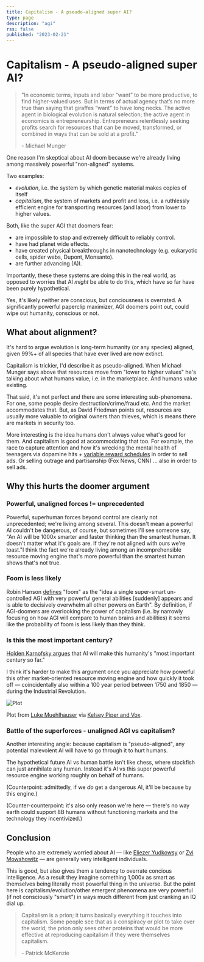 ```yaml
---
title: Capitalism - A pseudo-aligned super AI?
type: page
description: "agi"
rss: false
published: "2023-02-21"
---
```


# Capitalism - A pseudo-aligned super AI?
> "In economic terms, inputs and labor “want” to be more productive, to find
> higher-valued uses. But in terms of actual agency that’s no more true than
> saying that giraffes “want” to have long necks. The active agent in
> biological evolution is natural selection; the active agent in economics is
> entrepreneurship. Entrepreneurs relentlessly seeking profits search for
> resources that can be moved, transformed, or combined in ways that can be
> sold at a profit."
>
> \- Michael Munger

One reason I'm skeptical about AI doom because we're already living among
massively powerful "non-aligned" systems. 

Two examples:
- *evolution*, i.e. the system by which genetic material makes copies of itself
- *capitalism*, the system of markets and profit and loss, i.e. a ruthlessly
  efficient engine for transporting resources (and labor) from lower to higher
  values.

Both, like the super AGI that doomers fear:
- are impossible to stop and extremely difficult to reliably control.
- have had planet wide effects.
- have created physical breakthroughs in nanotechnology (e.g. eukaryotic cells,
  spider webs, Dupont, Monsanto).
- are further advancing (A)I.

Importantly, these these systems are doing this in the real world, as opposed
to worries that AI *might* be able to do this, which have so far have been
purely hypothetical.

Yes, it's likely neither are conscious, but conciousness is overrated. A
significantly powerful paperclip maximizer, AGI doomers point out, could wipe
out humanity, conscious or not.

## What about alignment?
It's hard to argue evolution is long-term humanity (or any species) aligned,
given 99%+ of all species that have ever lived are now extinct.

Capitalism is trickier, I'd describe it as pseudo-aligned. When Michael Munger
says above that resources move from "lower to higher values" he's talking about
what humans value, i.e. in the marketplace. And humans value existing.

That said, it's not perfect and there are some interesting sub-phenomena. For
one, some people desire destruction/crime/fraud etc. And the market
accommodates that. But, as David Friedman points out, resources are usually
more valuable to original owners than thieves, which is means there are markets
in security too.

More interesting is the idea humans don't always value what's good for them.
And capitalism is good at accommodating that too. For example, the race to
capture attention and how it's wrecking the mental health of teenagers via
dopamine hits + [variable reward schedules](https://www.benkuhn.net/skinner/)
in order to sell ads. Or selling outrage and partisanship (Fox News, CNN) ...
also in order to sell ads.

## Why this hurts the doomer argument
### Powerful, unaligned forces != unprecedented
Powerful, superhuman forces beyond control are clearly not unprecedented; we're
living among several. This doesn't mean a powerful AI couldn't be dangerous, of
course, but sometimes I'll see someone say, "An AI will be 1000x smarter and
faster thinking than the smartest human. It doesn't matter what it's goals are.
If they're not aligned with ours we're toast."I think the fact we're already
living among an incomprehensible resource moving engine that's more powerful
than the smartest human shows that's not true. 

### Foom is less likely
Robin Hanson [defines](https://www.overcomingbias.com/p/why-not-wait-on-ai-riskhtml) "foom" as the "idea a single super-smart un-controlled AGI
with very powerful general abilities [suddenly] appears and is able to
decisively overwhelm all other powers on Earth". By definition, if AGI-doomers
are overlooking the power of capitalism (i.e. by narrowly focusing on how AGI
will compare to human brains and abilities) it seems like the probability of
foom is less likely than they think.

### Is this the most important century?
[Holden Karnofsky argues](https://www.cold-takes.com/most-important-century/)
that AI will make this humanity's "most important century so far."

I think it's harder to make this argument once you appreciate how powerful this
other market-oriented resource moving engine and how quickly it took off —
coincidentally also within a 100 year period between 1750 and 1850 — during the
Industrial Revolution.

![Plot](/images/industrial_revolution.jpg)

Plot from [Luke Muehlhauser](https://lukemuehlhauser.com/industrial-revolution/) via [Kelsey Piper and Vox](https://www.vox.com/future-perfect/2018/11/8/18052076/human-history-in-one-chart-industrial-revolution).

### Battle of the superforces - unaligned AGI vs capitalism?
Another interesting angle: because capitalism is "pseudo-aligned", any
potential malevolent AI will have to go through it to hurt humans.

The hypothetical future AI vs human battle isn't like chess, where stockfish
can just annihilate any human. Instead it's AI vs this super powerful resource
engine working roughly on behalf of humans.

(Counterpoint: admittedly, if we *do* get a dangerous AI, it'll be because by
this engine.)

(Counter-counterpoint: it's also only reason we're here — there's no way earth
could support 8B humans without functioning markets and the technology they
incentivized.)

## Conclusion

People who are extremely worried about AI — like [Eliezer
Yudkowsy](https://twitter.com/ESYudkowsky) or [Zvi
Mowshowitz](https://thezvi.substack.com/) — are generally very intelligent
individuals.

This is good, but also gives them a tendency to overrate concious intelligence.
As a result they imagine something 1,000x as smart as themselves being
literally most powerful thing in the universe. But the point here is
capitalism/evolution/other emergent phenomena are very powerful (if not
consciously "smart") in ways much different from just cranking
an IQ dial up.

> Capitalism is a prion; it turns basically everything it touches into
> capitalism. Some people see that as a conspiracy or plot to take over the
> world; the prion only sees other proteins that would be more effective at
> reproducing capitalism if they were themselves capitalism.
>
> \- Patrick McKenzie

